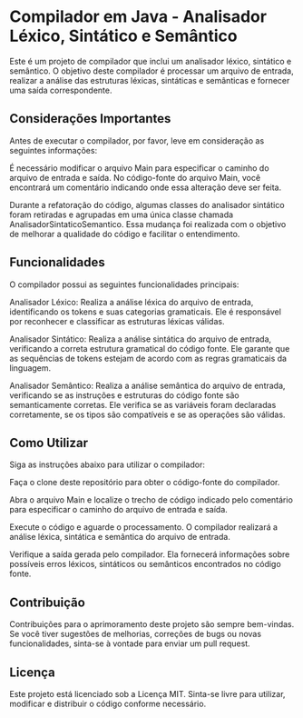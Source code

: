 <div id="inicio">
    <h1>Compilador em Java - Analisador Léxico, Sintático e Semântico</h1>
</div>

Este é um projeto de compilador que inclui um analisador léxico, sintático e semântico. O objetivo deste compilador é processar um arquivo de entrada, realizar a análise das estruturas léxicas, sintáticas e semânticas e fornecer uma saída correspondente.

<h2>Considerações Importantes</h2>
Antes de executar o compilador, por favor, leve em consideração as seguintes informações:

É necessário modificar o arquivo Main para especificar o caminho do arquivo de entrada e saída. No código-fonte do arquivo Main, você encontrará um comentário indicando onde essa alteração deve ser feita.

Durante a refatoração do código, algumas classes do analisador sintático foram retiradas e agrupadas em uma única classe chamada AnalisadorSintaticoSemantico. Essa mudança foi realizada com o objetivo de melhorar a qualidade do código e facilitar o entendimento.

<h2>Funcionalidades</h2>
O compilador possui as seguintes funcionalidades principais:

Analisador Léxico: Realiza a análise léxica do arquivo de entrada, identificando os tokens e suas categorias gramaticais. Ele é responsável por reconhecer e classificar as estruturas léxicas válidas.

Analisador Sintático: Realiza a análise sintática do arquivo de entrada, verificando a correta estrutura gramatical do código fonte. Ele garante que as sequências de tokens estejam de acordo com as regras gramaticais da linguagem.

Analisador Semântico: Realiza a análise semântica do arquivo de entrada, verificando se as instruções e estruturas do código fonte são semanticamente corretas. Ele verifica se as variáveis foram declaradas corretamente, se os tipos são compatíveis e se as operações são válidas.

<h2>Como Utilizar</h2>
Siga as instruções abaixo para utilizar o compilador:

Faça o clone deste repositório para obter o código-fonte do compilador.

Abra o arquivo Main e localize o trecho de código indicado pelo comentário para especificar o caminho do arquivo de entrada e saída.

Execute o código e aguarde o processamento. O compilador realizará a análise léxica, sintática e semântica do arquivo de entrada.

Verifique a saída gerada pelo compilador. Ela fornecerá informações sobre possíveis erros léxicos, sintáticos ou semânticos encontrados no código fonte.

<h2>Contribuição</h2>
Contribuições para o aprimoramento deste projeto são sempre bem-vindas. Se você tiver sugestões de melhorias, correções de bugs ou novas funcionalidades, sinta-se à vontade para enviar um pull request.

<h2>Licença</h2>
Este projeto está licenciado sob a Licença MIT. Sinta-se livre para utilizar, modificar e distribuir o código conforme necessário.
